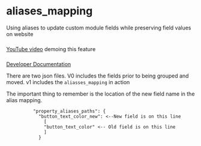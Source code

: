 # aliases_mapping
Using aliases to update custom module fields while preserving field values on website

###
[YouTube video](https://youtu.be/f8BbvdIjbaw) demoing this feature
###
[Developer Documentation](https://developers.hubspot.com/docs/cms/marketplace-guidelines/module-requirements#aliases)

There are two json files.  V0 includes the fields prior to being grouped and moved.  v1 includes the `aliasses_mapping` in action

The important thing to remember is the location of the new field name in the alias mapping.

```aliases_mapping": {
          "property_aliases_paths": {
            "button_text_color_new": <--New field is on this line
              [ 
              "button_text_color" <-- Old field is on this line
              ]
            }
          
      

 
